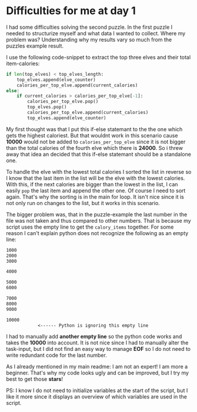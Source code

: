 # Difficulties for me at day 1

I had some difficulties solving the second puzzle. In the first puzzle I needed to structurize myself and what data I wanted to collect. Where my problem was? Understanding why my results vary so much from the puzzles example result.

I use the following code-snippet to extract the top three elves and their total item-calories:

```python
if len(top_elves) < top_elves_length:
    top_elves.append(elve_counter)
    calories_per_top_elve.append(current_calories)
else:
    if current_calories > calories_per_top_elve[-1]:
        calories_per_top_elve.pop()
        top_elves.pop()
        calories_per_top_elve.append(current_calories)
        top_elves.append(elve_counter)
```

My first thought was that I put this if-else statemant to the the one which gets the highest caloriest. But that wouldnt work in this scenario cause **10000** would not be added to `calories_per_top_elve` since it is not bigger than the total calories of the fourth elve which there is **24000**.
So i threw away that idea an decided that this if-else statemant should be a standalone one.

To handle the elve with the lowest total calories I sorted the list in reverse so I know that the last item in the list will be the elve with the lowest calories. With this, if the next calories are bigger than the lowest in the list, I can easily `pop` the last item and append the other one.
Of course I need to sort again. That's why the sorting is in the main for loop. It isn't nice since it is not only run on changes to the list, but it works in this scenario.

The bigger problem was, that in the puzzle-example the last number in the file was not taken and thus compared to other numbers. That is because my script uses the empty line to get the `calory_items` together. For some reason I can't explain python does not recognize the following as an empty line:

```txt
1000
2000
3000

4000

5000
6000

7000
8000
9000

10000
            <------ Python is ignoring this empty line
```

I had to manually add **another empty line** so the python code works and takes the **10000** into account. It is not nice since I had to manually alter the task-input, but I did not find an easy way to manage **EOF** so I do not need to write redundant code for the last number.

As I already mentioned in my main readme: I am not an expert! I am more a beginner. That's why my code looks ugly and can be improved, but I try my best to get those **stars**!

PS: I know I do not need to initialize variables at the start of the script, but I like it more since it displays an overview of which variables are used in the script.
